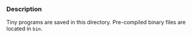 ### Description
Tiny programs are saved in this directory.
Pre-compiled binary files are located in `bin`.
